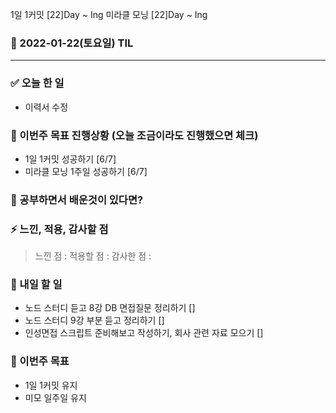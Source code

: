 1일 1커밋 [22]Day ~ Ing
미라클 모닝 [22]Day ~ Ing

### 📆 2022-01-22(토요일) TIL

---

### ✅ 오늘 한 일

- 이력서 수정

### 🐎 이번주 목표 진행상황 (오늘 조금이라도 진행했으면 체크)

- 1일 1커밋 성공하기 [6/7]
- 미라클 모닝 1주일 성공하기 [6/7]

### 🤔 공부하면서 배운것이 있다면?

>

### ⚡ 느낀, 적용, 감사할 점

> 느낀 점 :
> 적용할 점 :
> 감사한 점 :

### 🚀 내일 할 일

- 노드 스터디 듣고 8강 DB 면접질문 정리하기 []
- 노드 스터디 9강 부분 듣고 정리하기 []
- 인성면접 스크립트 준비해보고 작성하기, 회사 관련 자료 모으기 []

### 🎯 이번주 목표

- 1일 1커밋 유지
- 미모 일주일 유지
